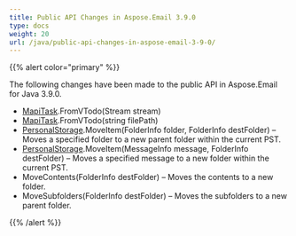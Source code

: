 ```yaml
---
title: Public API Changes in Aspose.Email 3.9.0
type: docs
weight: 20
url: /java/public-api-changes-in-aspose-email-3-9-0/
---
```


{{% alert color="primary" %}} 

The following changes have been made to the public API in Aspose.Email for Java 3.9.0.

- [MapiTask](https://apireference.aspose.com/email/java/com.aspose.email.class-use/mapitask).FromVTodo(Stream stream)
- [MapiTask](https://apireference.aspose.com/email/java/com.aspose.email.class-use/mapitask).FromVTodo(string filePath)
- [PersonalStorage](https://apireference.aspose.com/email/java/com.aspose.email.class-use/PersonalStorage).MoveItem(FolderInfo folder, FolderInfo destFolder) – Moves a specified folder to a new parent folder within the current PST.
- [PersonalStorage](https://apireference.aspose.com/email/java/com.aspose.email.class-use/PersonalStorage).MoveItem(MessageInfo message, FolderInfo destFolder) – Moves a specified message to a new folder within the current PST.
- MoveContents(FolderInfo destFolder) – Moves the contents to a new folder.
- MoveSubfolders(FolderInfo destFolder) – Moves the subfolders to a new parent folder.

{{% /alert %}}
